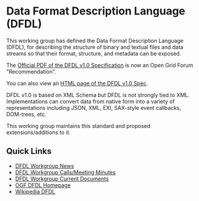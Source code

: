 # Data Format Description Language (DFDL) 

This working group has defined the 
Data Format Description Language (DFDL), for describing the structure 
of binary and textual files and data streams so that their format, 
structure, and metadata can be exposed.

The [Official PDF of the DFDL v1.0 Specification](http://www.ogf.org/documents/GFD.240.pdf) is now an Open Grid Forum "Recommendation".

You can also view an [HTML page of the DFDL v1.0 Spec](https://htmlpreview.github.io/?https://github.com/OpenGridForum/DFDL/blob/master/docs/current/gwdrp-dfdl-v1.0.8-GFD-R-P.240.htm).

DFDL v1.0 is based on XML Schema but DFDL is not strongly tied to XML. 
Implementations can convert data from native form into a variety of 
representations including JSON, XML, EXI, SAX-style event callbacks, DOM-trees, etc. 

This working group maintains this standard and proposed extensions/additions to it. 

## Quick Links

* [DFDL Workgroup News](https://github.com/OpenGridForum/DFDL/wiki/DFDL-Workgroup-News)
* [DFDL Workgroup Calls/Meeting Minutes](https://github.com/OpenGridForum/DFDL/tree/master/calls)
* [DFDL Workgroup Current Documents](https://github.com/OpenGridForum/DFDL/tree/master/docs/current)
* [OGF DFDL Homepage](http://www.ogf.org/dfdl)
* [Wikipedia DFDL](https://en.wikipedia.org/wiki/Data_Format_Description_Language)




